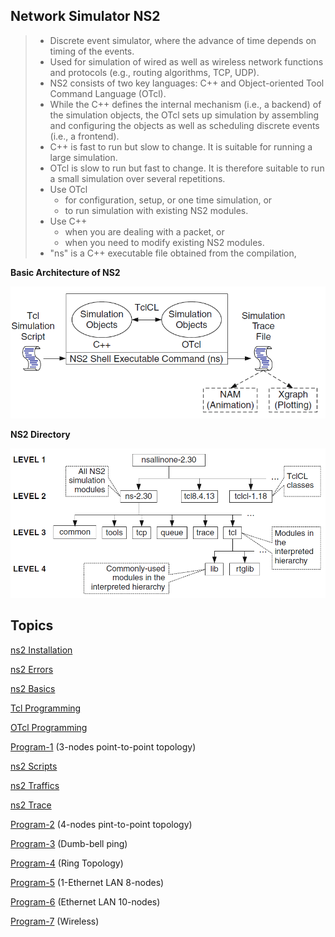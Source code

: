 ## Network Simulator NS2

> - Discrete event simulator, where the advance of time depends on timing of the events.
> - Used for simulation of wired as well as wireless network functions and protocols (e.g., routing algorithms, TCP, UDP).
> - NS2 consists of two key languages: C++ and Object-oriented Tool Command Language (OTcl).
> - While the C++ defines the internal mechanism (i.e., a backend) of the simulation objects, the OTcl sets up simulation by assembling and configuring the objects as well as scheduling discrete events (i.e., a frontend).
> - C++ is fast to run but slow to change. It is suitable for running a large simulation. 
> - OTcl is slow to run but fast to change. It is therefore suitable to run a small simulation over several repetitions.
> - Use OTcl
>   - for configuration, setup, or one time simulation, or
>   - to run simulation with existing NS2 modules.    
> - Use C++
>   - when you are dealing with a packet, or    
>   - when you need to modify existing NS2 modules.
> - "ns" is a C++ executable file obtained from the compilation,

**Basic Architecture of NS2**
<p align=center>
  <img src="Figures/NS-Architecture.png" />
</p>  

**NS2 Directory**
<p align=center>
  <img src="Figures/NS-Directory.png" />
</p>

## Topics

[ns2 Installation](ns2-Installation.md)

[ns2 Errors](ns2-Errors.md)

[ns2 Basics](ns2-Basics.md)

[Tcl Programming](https://github.com/brcnitk/TCL-Resources)

[OTcl Programming](https://github.com/brcnitk/OTCL-Resources)

[Program-1](Program-1) (3-nodes point-to-point topology)

[ns2 Scripts](ns2-Scripts.md)

[ns2 Traffics](ns2-Traffics.md)

[ns2 Trace](ns2-Trace.md)

[Program-2](Program-2) (4-nodes pint-to-point topology)

[Program-3](Program-3) (Dumb-bell ping)

[Program-4](Program-8) (Ring Topology)

[Program-5](Program-5) (1-Ethernet LAN 8-nodes)

[Program-6](Program-4) (Ethernet LAN 10-nodes)

[Program-7](Program-6) (Wireless)


